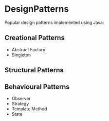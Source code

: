 # DesignPatterns

Popular design patterns implemented using Java:

## Creational Patterns
* Abstract Factory
* Singleton

## Structural Patterns

## Behavioural Patterns
* Observer
* Strategy
* Template Method
* State
